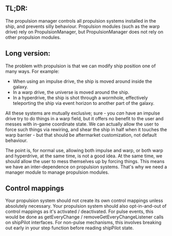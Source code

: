## TL;DR:

The propulsion manager controls all propulsion systems installed in the ship,
and prevents silly behaviour. Propulsion modules (such as the warp drive) rely
on PropulsionManager, but PropulsionManager does not rely on other propulsion
modules.

## Long version:
The problem with propulsion is that we can modify ship position one of many
ways. For example:
* When using an impulse drive, the ship is moved around inside the galaxy.
* In a warp drive, the universe is moved around the ship.
* In a hyperdrive, the ship is shot through a wormhole, effectively
teleporting the ship via event horizon to another part of the galaxy.

All these systems are mutually exclusive; sure - you *can* have an impulse
drive try to do things in a warp field, but it offers no benefit to the user
and messes with in-game coordinate state. We can actually allow the user to
force such things via rewiring, and shear the ship in half when it touches the
warp barrier - but that should be aftermarket customization, not default
behaviour.

The point is, for normal use, allowing both impulse and warp, or both warp and
hyperdrive, at the same time, is not a good idea. At the same time, we should
allow the user to mess themselves up by forcing things. This means we have an
inter-dependence on propulsion systems. That's why we need a manager module to
manage propulsion modules.

## Control mappings
Your propulsion system should not create its own control mappings unless
absolutely necessary. Your propulsion system should also opt-in-and-out of
control mappings as it's activated / deactivated. For pulse events, this
would be done as getEveryChange / removeGetEveryChangeListener calls on
shipPilot interfaces. For non-pulse mechanisms, this involves breaking out
early in your step function before reading shipPilot state.
